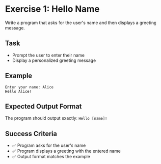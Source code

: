 # Exercise 1: Hello Name

Write a program that asks for the user's name and then displays a greeting message.

## Task
- Prompt the user to enter their name
- Display a personalized greeting message

## Example
```
Enter your name: Alice
Hello Alice!
```

## Expected Output Format
The program should output exactly: `Hello [name]!`

## Success Criteria
- ✅ Program asks for the user's name
- ✅ Program displays a greeting with the entered name
- ✅ Output format matches the example
